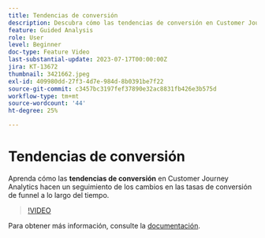 ```yaml
---
title: Tendencias de conversión
description: Descubra cómo las tendencias de conversión en Customer Journey Analytics rastrean los cambios en las tasas de conversión de funnel a lo largo del tiempo.
feature: Guided Analysis
role: User
level: Beginner
doc-type: Feature Video
last-substantial-update: 2023-07-17T00:00:00Z
jira: KT-13672
thumbnail: 3421662.jpeg
exl-id: 409980dd-27f3-4d7e-984d-8b0391be7f22
source-git-commit: c3457bc3197fef37890e32ac8831fb426e3b575d
workflow-type: tm+mt
source-wordcount: '44'
ht-degree: 25%

---
```


# Tendencias de conversión

Aprenda cómo las **tendencias de conversión** en Customer Journey Analytics hacen un seguimiento de los cambios en las tasas de conversión de funnel a lo largo del tiempo.

>[!VIDEO](https://video.tv.adobe.com/v/3421662/?learn=on)

Para obtener más información, consulte la [documentación](https://experienceleague.adobe.com/docs/analytics-platform/using/guided-analysis/funnel/conversion-trends.html).

